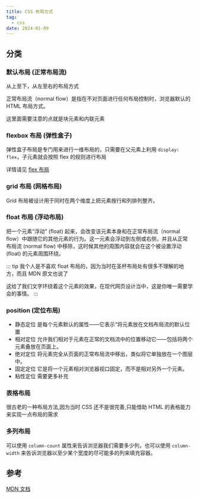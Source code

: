 ```yaml
---
title: CSS 布局方式
tag:
  - css
date: 2024-01-09
---
```


## 分类

### 默认布局 (正常布局流)

从上至下，从左至右的布局方式

正常布局流（normal flow）是指在不对页面进行任何布局控制时，浏览器默认的 HTML 布局方式。

这里面需要注意的点就是块元素和内联元素

### flexbox 布局 (弹性盒子)

弹性盒子布局是专门用来进行一维布局的，只需要在父元素上利用 `display: flex`，子元素就会按照 flex 的规则进行布局

详情请见 [flex 布局](./flex.md)

<!-- TODO: need add some for flex -->

### grid 布局 (网格布局)

Grid 布局被设计用于同时在两个维度上把元素按行和列排列整齐。

### float 布局 (浮动布局)

把一个元素“浮动” (float) 起来，会改变该元素本身和在正常布局流（normal flow）中跟随它的其他元素的行为。这一元素会浮动到左侧或右侧，并且从正常布局流 (normal flow) 中移除，这时候其他的周围内容就会在这个被设置浮动 (float) 的元素周围环绕。

::: tip
我个人是不喜欢 float 布局的，因为当时在圣杯布局处有很多不理解的地方，而且 MDN 原文也说了

这给了我们文字环绕着这个元素的效果，在现代网页设计当中，这是你唯一需要学会的事情。
:::

### position (定位布局)

- 静态定位 是每个元素默认的属性——它表示“将元素放在文档布局流的默认位置
- 相对定位 允许我们相对于元素在正常的文档流中的位置移动它——包括将两个元素叠放在页面上。
- 绝对定位 将元素完全从页面的正常布局流中移出，类似将它单独放在一个图层中。
- 固定定位 它是将一个元素相对浏览器视口固定，而不是相对另外一个元素。
- 粘性定位 需要更多补充

### 表格布局

很古老的一种布局方法,因为当时 CSS 还不是很完善,只能借助 HTML 的表格能力来实现一点布局的需求

### 多列布局

可以使用 `column-count` 属性来告诉浏览器我们需要多少列，也可以使用 `column-width` 来告诉浏览器以至少某个宽度的尽可能多的列来填充容器。

## 参考

[MDN 文档](https://developer.mozilla.org/zh-CN/docs/Learn/CSS/CSS_layout/Introduction)
